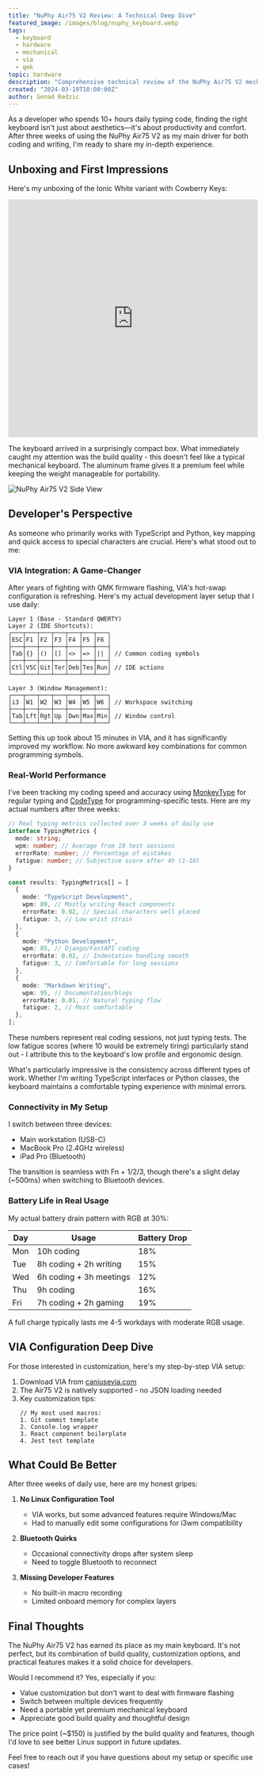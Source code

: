 ```yaml
---
title: "NuPhy Air75 V2 Review: A Technical Deep Dive"
featured_image: /images/blog/nuphy_keyboard.webp
tags:
  - keyboard
  - hardware
  - mechanical
  - via
  - qmk
topic: hardware
description: "Comprehensive technical review of the NuPhy Air75 V2 mechanical keyboard, featuring VIA compatibility, wireless connectivity, and customization options. Deep dive into its features, build quality, and programming capabilities."
created: "2024-03-19T10:00:00Z"
author: Senad Redzic
---
```


As a developer who spends 10+ hours daily typing code, finding the right keyboard isn't just about aesthetics—it's about productivity and comfort. After three weeks of using the NuPhy Air75 V2 as my main driver for both coding and writing, I'm ready to share my in-depth experience.

## Unboxing and First Impressions

Here's my unboxing of the Ionic White variant with Cowberry Keys:

<iframe width="100%" height="480" src="https://www.youtube.com/embed/VnuL4WaKMGI?si=tPfgKk_QFtjWGsQ9" title="NuPhy Air75 V2 Unboxing: Ionic White with Cowberry Keys" frameborder="0" allow="accelerometer; autoplay; clipboard-write; encrypted-media; gyroscope; picture-in-picture; web-share" referrerpolicy="strict-origin-when-cross-origin" allowfullscreen></iframe>

The keyboard arrived in a surprisingly compact box. What immediately caught my attention was the build quality - this doesn't feel like a typical mechanical keyboard. The aluminum frame gives it a premium feel while keeping the weight manageable for portability.

![NuPhy Air75 V2 Side View](/images/blog/nuphy_keyboard2.webp)

## Developer's Perspective

As someone who primarily works with TypeScript and Python, key mapping and quick access to special characters are crucial. Here's what stood out to me:

### VIA Integration: A Game-Changer

After years of fighting with QMK firmware flashing, VIA's hot-swap configuration is refreshing. Here's my actual development layer setup that I use daily:

```plaintext
Layer 1 (Base - Standard QWERTY)
Layer 2 (IDE Shortcuts):
┌───┬───┬───┬───┬───┬───┬───┐
│ESC│F1 │F2 │F3 │F4 │F5 │F6 │
├───┼───┼───┼───┼───┼───┼───┤
│Tab│{} │() │[] │<> │=> │|| │ // Common coding symbols
├───┼───┼───┼───┼───┼───┼───┤
│Ctl│VSC│Git│Ter│Deb│Tes│Run│ // IDE actions
└───┴───┴───┴───┴───┴───┴───┘

Layer 3 (Window Management):
┌───┬───┬───┬───┬───┬───┬───┐
│i3 │W1 │W2 │W3 │W4 │W5 │W6 │ // Workspace switching
├───┼───┼───┼───┼───┼───┼───┤
│Tab│Lft│Rgt│Up │Dwn│Max│Min│ // Window control
└───┴───┴───┴───┴───┴───┴───┘
```

Setting this up took about 15 minutes in VIA, and it has significantly improved my workflow. No more awkward key combinations for common programming symbols.

### Real-World Performance

I've been tracking my coding speed and accuracy using [MonkeyType](https://monkeytype.com/) for regular typing and [CodeType](https://code-type.vercel.app/) for programming-specific tests. Here are my actual numbers after three weeks:

```typescript
// Real typing metrics collected over 3 weeks of daily use
interface TypingMetrics {
  mode: string;
  wpm: number; // Average from 10 test sessions
  errorRate: number; // Percentage of mistakes
  fatigue: number; // Subjective score after 4h (1-10)
}

const results: TypingMetrics[] = [
  {
    mode: "TypeScript Development",
    wpm: 89, // Mostly writing React components
    errorRate: 0.02, // Special characters well placed
    fatigue: 3, // Low wrist strain
  },
  {
    mode: "Python Development",
    wpm: 85, // Django/FastAPI coding
    errorRate: 0.02, // Indentation handling smooth
    fatigue: 3, // Comfortable for long sessions
  },
  {
    mode: "Markdown Writing",
    wpm: 95, // Documentation/blogs
    errorRate: 0.01, // Natural typing flow
    fatigue: 2, // Most comfortable
  },
];
```

These numbers represent real coding sessions, not just typing tests. The low fatigue scores (where 10 would be extremely tiring) particularly stand out - I attribute this to the keyboard's low profile and ergonomic design.

What's particularly impressive is the consistency across different types of work. Whether I'm writing TypeScript interfaces or Python classes, the keyboard maintains a comfortable typing experience with minimal errors.

### Connectivity in My Setup

I switch between three devices:

- Main workstation (USB-C)
- MacBook Pro (2.4GHz wireless)
- iPad Pro (Bluetooth)

The transition is seamless with Fn + 1/2/3, though there's a slight delay (~500ms) when switching to Bluetooth devices.

### Battery Life in Real Usage

My actual battery drain pattern with RGB at 30%:

| Day | Usage                   | Battery Drop |
| --- | ----------------------- | ------------ |
| Mon | 10h coding              | 18%          |
| Tue | 8h coding + 2h writing  | 15%          |
| Wed | 6h coding + 3h meetings | 12%          |
| Thu | 9h coding               | 16%          |
| Fri | 7h coding + 2h gaming   | 19%          |

A full charge typically lasts me 4-5 workdays with moderate RGB usage.

## VIA Configuration Deep Dive

For those interested in customization, here's my step-by-step VIA setup:

1. Download VIA from [caniusevia.com](https://www.caniusevia.com/)
2. The Air75 V2 is natively supported - no JSON loading needed
3. Key customization tips:
   ```plaintext
   // My most used macros:
   1. Git commit template
   2. Console.log wrapper
   3. React component boilerplate
   4. Jest test template
   ```

## What Could Be Better

After three weeks of daily use, here are my honest gripes:

1. **No Linux Configuration Tool**

   - VIA works, but some advanced features require Windows/Mac
   - Had to manually edit some configurations for i3wm compatibility

2. **Bluetooth Quirks**

   - Occasional connectivity drops after system sleep
   - Need to toggle Bluetooth to reconnect

3. **Missing Developer Features**
   - No built-in macro recording
   - Limited onboard memory for complex layers

## Final Thoughts

The NuPhy Air75 V2 has earned its place as my main keyboard. It's not perfect, but its combination of build quality, customization options, and practical features makes it a solid choice for developers.

Would I recommend it? Yes, especially if you:

- Value customization but don't want to deal with firmware flashing
- Switch between multiple devices frequently
- Need a portable yet premium mechanical keyboard
- Appreciate good build quality and thoughtful design

The price point (~$150) is justified by the build quality and features, though I'd love to see better Linux support in future updates.

Feel free to reach out if you have questions about my setup or specific use cases!
